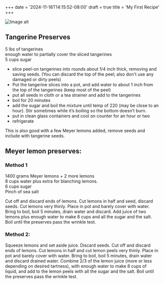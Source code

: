 +++
date = '2024-11-18T14:15:52-08:00'
draft = true
title = 'My First Recipe'
+++

![Image alt](/images/jam.jpg)

## Tangerine Preserves

5 lbs of tangerines\
enough water to partially cover the sliced tangerines\
5 cups sugar

- slice peel-on tangerines into rounds about 1/4 inch thick, removing and saving seeds. (You can discard the top of the peel; also don't use any damaged or dirty peels)
- Put the tangerine slices into a pot, and add water to about 1 inch from the top of the tangerines
  (keep most of the peel)
- put all seeds in cloth or a tea strainer and add to the tangerines
- boil for 20 minutes
- add the sugar and boil the mixture until temp of 220 (may be close to an hour). Stir sometimes while it’s boiling so the bottom doesn’t burn.
- put in clean glass containers and cool on counter for an hour or two
- refrigerate

This is also good with a few Meyer lemons added, remove seeds and include with tangerine seeds.

## Meyer lemon preserves:

### Method 1

1400 grams Meyer lemons + 2 more lemons\
8 cups water plus extra for blanching lemons.\
6 cups sugar\
Pinch of sea salt

Cut off and discard ends of lemons. Cut lemons in half and seed, discard seeds. Cut lemons very thinly. Place in pot and barely cover with water. Bring to boil, boil 5 minutes, drain water and discard.
Add juice of two lemons plus enough water to make 8 cups and all the sugar and the salt. Boil until the preserves pass the wrinkle test.

### Method 2:

Squeeze lemons and set aside juice. Discard seeds. Cut off and discard ends of lemons. Cut lemons in half and cut lemon peels very thinly. Place in pot and barely cover with water. Bring to boil, boil 5 minutes, drain water and discard drained water. Combine 2/3 of the lemon juice (more or less depending on desired tartness), with enough water to make 8 cups of liquid, and add to the lemon peels with all the sugar and the salt. Boil until the preserves pass the wrinkle test.
